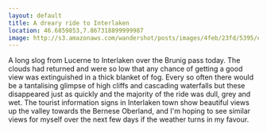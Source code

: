 ```yaml
---
layout: default
title: A dreary ride to Interlaken
location: 46.6859853,7.867318899999987
image: http://s3.amazonaws.com/wandershot/posts/images/4feb/23fd/5395/e000/0300/0012/original/0608.jpg?1340810237
---
```

A long slog from Lucerne to Interlaken over the Brunig pass today. The clouds had returned and were so low that any chance of getting a good view was extinguished in a thick blanket of fog. Every so often there would be a tantalising glimpse of high cliffs and cascading waterfalls but these disappeared just as quickly and the majority of the ride was dull, grey and wet. The tourist information signs in Interlaken town show beautiful views up the valley towards the Bernese Oberland, and I'm hoping to see similar views for myself over the next few days if the weather turns in my favour.